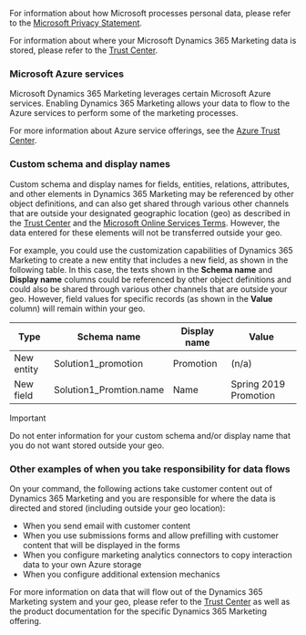 For information about how Microsoft processes personal data, please refer to the [Microsoft Privacy Statement](https://privacy.microsoft.com/privacystatement).

For information about where your Microsoft Dynamics 365 Marketing data is stored, please refer to the [Trust Center](https://www.microsoft.com/TrustCenter/Privacy/dynamics365-marketing).

### Microsoft Azure services
Microsoft Dynamics 365 Marketing leverages certain Microsoft Azure services.  Enabling Dynamics 365 Marketing allows your data to flow to the Azure services to perform some of the marketing processes.

For more information about Azure service offerings, see the [Azure Trust Center](https://azure.microsoft.com/overview/trusted-cloud/).

### Custom schema and display names

Custom schema and display names for fields, entities, relations, attributes, and other elements in Dynamics 365 Marketing may be referenced by other object definitions, and can also get shared through various other channels that are outside your designated geographic location (geo) as described in the [Trust Center](https://www.microsoft.com/TrustCenter/Privacy/dynamics365-marketing) and the [Microsoft Online Services Terms](https://www.microsoftvolumelicensing.com/DocumentSearch.aspx?Mode=3&DocumentTypeId=46&ShowArchived=true).  However, the data entered for these elements will not be transferred outside your geo.

For example, you could use the customization capabilities of Dynamics 365 Marketing to create a new entity that includes a new field, as shown in the following table.  In this case, the texts shown in the **Schema name** and **Display name** columns could be referenced by other object definitions and could also be shared through various other channels that are outside your geo.  However, field values for specific records (as shown in the **Value** column) will remain within your geo.

| Type | Schema name | Display name | Value |
|---|---|---|---|
| New entity | Solution1_promotion | Promotion | (n/a) |
| New field | Solution1_Promtion.name | Name | Spring 2019 Promotion |

> [!IMPORTANT]
> Do not enter information for your custom schema and/or display name that you do not want stored outside your geo.

### Other examples of when you take responsibility for data flows

On your command, the following actions take customer content out of Dynamics 365 Marketing and you are responsible for where the data is directed and stored (including outside your geo location):

- When you send email with customer content
- When you use submissions forms and allow prefilling with customer content that will be displayed in the forms
- When you configure marketing analytics connectors to copy interaction data to your own Azure storage
- When you configure additional extension mechanics

For more information on data that will flow out of the Dynamics 365 Marketing system and your geo, please refer to the [Trust Center](https://www.microsoft.com/TrustCenter/Privacy/dynamics365-marketing) as well as the product documentation for the specific Dynamics 365 Marketing offering.
